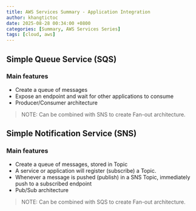 ```yaml
---
title: AWS Services Summary - Application Integration
author: khangtictoc
date: 2025-08-28 00:34:00 +0800
categories: [Summary, AWS Services Series]
tags: [cloud, aws]
---
```



## Simple Queue Service (SQS)

### Main features
- Create a queue of messages
- Expose an endpoint and wait for other applications to consume
- Producer/Consumer architecture

> NOTE: Can be combined with SNS to create Fan-out architecture.


## Simple Notification Service (SNS)

### Main features
- Create a queue of messages, stored in Topic
- A service or application will register (subscribe) a Topic.
- Whenever a message is pushed (publish) in a SNS Topic, immediately push to a subscribed endpoint
- Pub/Sub architecture

> NOTE: Can be combined with SQS to create Fan-out architecture.